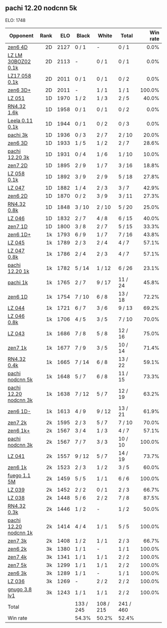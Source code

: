 ## pachi 12.20 nodcnn 5k ##

ELO: 1748

Opponent | Rank | ELO | Black | White | Total | Win rate
---------|-----:|----:|-------|-------|-------|-------:
[zen6 4D](zen6%204D.md) | 2D | 2127 | 0 / 1 | - | 0 / 1 | 0.0%
[LZ LM 30BOZ02 0.1k](LZ%20LM%2030BOZ02%200.1k.md) | 2D | 2113 | - | 0 / 1 | 0 / 1 | 0.0%
[LZ17 058 0.1k](LZ17%20058%200.1k.md) | 2D | 2011 | 0 / 1 | 0 / 1 | 0 / 2 | 0.0%
[zen6 3D+](zen6%203D+.md) | 2D | 2011 | - | 1 / 1 | 1 / 1 | 100.0%
[LZ 051](LZ%20051.md) | 1D | 1970 | 1 / 2 | 1 / 3 | 2 / 5 | 40.0%
[RN4.32 1.6k](RN4.32%201.6k.md) | 1D | 1958 | 0 / 1 | 0 / 1 | 0 / 2 | 0.0%
[Leela 0.11 0.1k](Leela%200.11%200.1k.md) | 1D | 1944 | 0 / 1 | 0 / 2 | 0 / 3 | 0.0%
[pachi 3k](pachi%203k.md) | 1D | 1936 | 0 / 3 | 2 / 7 | 2 / 10 | 20.0%
[zen6 3D](zen6%203D.md) | 1D | 1933 | 1 / 5 | 1 / 2 | 2 / 7 | 28.6%
[pachi 12.20 3k](pachi%2012.20%203k.md) | 1D | 1931 | 0 / 4 | 1 / 6 | 1 / 10 | 10.0%
[zen7 2D](zen7%202D.md) | 1D | 1895 | 2 / 9 | 1 / 7 | 3 / 16 | 18.8%
[LZ 058 0.1k](LZ%20058%200.1k.md) | 1D | 1892 | 3 / 9 | 2 / 9 | 5 / 18 | 27.8%
[LZ 047](LZ%20047.md) | 1D | 1882 | 1 / 4 | 2 / 3 | 3 / 7 | 42.9%
[zen6 2D](zen6%202D.md) | 1D | 1870 | 0 / 2 | 3 / 9 | 3 / 11 | 27.3%
[RN4.32 0.8k](RN4.32%200.8k.md) | 1D | 1848 | 3 / 10 | 2 / 10 | 5 / 20 | 25.0%
[LZ 046](LZ%20046.md) | 1D | 1832 | 2 / 7 | 4 / 8 | 6 / 15 | 40.0%
[zen7 1D](zen7%201D.md) | 1D | 1800 | 3 / 8 | 2 / 7 | 5 / 15 | 33.3%
[zen6 1D+](zen6%201D+.md) | 1k | 1793 | 6 / 9 | 1 / 7 | 7 / 16 | 43.8%
[LZ 045](LZ%20045.md) | 1k | 1789 | 2 / 3 | 2 / 4 | 4 / 7 | 57.1%
[LZ 047 0.8k](LZ%20047%200.8k.md) | 1k | 1786 | 2 / 4 | 2 / 3 | 4 / 7 | 57.1%
[pachi 12.20 1k](pachi%2012.20%201k.md) | 1k | 1782 | 5 / 14 | 1 / 12 | 6 / 26 | 23.1%
[pachi 1k](pachi%201k.md) | 1k | 1765 | 2 / 7 | 9 / 17 | 11 / 24 | 45.8%
[zen6 1D](zen6%201D.md) | 1k | 1754 | 7 / 10 | 6 / 8 | 13 / 18 | 72.2%
[LZ 044](LZ%20044.md) | 1k | 1721 | 6 / 7 | 3 / 6 | 9 / 13 | 69.2%
[LZ 046 0.8k](LZ%20046%200.8k.md) | 1k | 1706 | 4 / 5 | 3 / 5 | 7 / 10 | 70.0%
[LZ 043](LZ%20043.md) | 1k | 1686 | 7 / 8 | 5 / 8 | 12 / 16 | 75.0%
[zen7 1k](zen7%201k.md) | 1k | 1677 | 7 / 9 | 3 / 5 | 10 / 14 | 71.4%
[RN4.32 0.4k](RN4.32%200.4k.md) | 1k | 1665 | 7 / 14 | 6 / 8 | 13 / 22 | 59.1%
[pachi nodcnn 5k](pachi%20nodcnn%205k.md) | 1k | 1648 | 5 / 7 | 6 / 8 | 11 / 15 | 73.3%
[pachi 12.20 nodcnn 3k](pachi%2012.20%20nodcnn%203k.md) | 1k | 1638 | 7 / 12 | 5 / 7 | 12 / 19 | 63.2%
[zen6 1D-](zen6%201D-.md) | 1k | 1613 | 4 / 9 | 9 / 12 | 13 / 21 | 61.9%
[zen7 2k](zen7%202k.md) | 2k | 1595 | 2 / 3 | 5 / 7 | 7 / 10 | 70.0%
[zen6 1k+](zen6%201k+.md) | 2k | 1567 | 3 / 4 | 1 / 3 | 4 / 7 | 57.1%
[pachi nodcnn 3k](pachi%20nodcnn%203k.md) | 2k | 1567 | 7 / 7 | 3 / 3 | 10 / 10 | 100.0%
[LZ 041](LZ%20041.md) | 2k | 1557 | 9 / 12 | 5 / 7 | 14 / 19 | 73.7%
[zen6 1k](zen6%201k.md) | 2k | 1523 | 2 / 3 | 1 / 2 | 3 / 5 | 60.0%
[fuego 1.1 5M](fuego%201.1%205M.md) | 2k | 1459 | 5 / 5 | 1 / 1 | 6 / 6 | 100.0%
[LZ 039](LZ%20039.md) | 2k | 1452 | 2 / 2 | 0 / 1 | 2 / 3 | 66.7%
[LZ 038](LZ%20038.md) | 2k | 1448 | 5 / 6 | 2 / 2 | 7 / 8 | 87.5%
[RN4.32 0.3k](RN4.32%200.3k.md) | 2k | 1446 | 1 / 2 | - | 1 / 2 | 50.0%
[pachi 12.20 nodcnn 1k](pachi%2012.20%20nodcnn%201k.md) | 2k | 1414 | 4 / 4 | 1 / 1 | 5 / 5 | 100.0%
[zen7 3k](zen7%203k.md) | 2k | 1408 | 1 / 2 | 1 / 1 | 2 / 3 | 66.7%
[zen6 2k](zen6%202k.md) | 3k | 1380 | 1 / 1 | - | 1 / 1 | 100.0%
[zen7 4k](zen7%204k.md) | 3k | 1341 | 1 / 1 | 1 / 1 | 2 / 2 | 100.0%
[zen7 5k](zen7%205k.md) | 3k | 1299 | 1 / 1 | 1 / 1 | 2 / 2 | 100.0%
[zen6 3k](zen6%203k.md) | 3k | 1289 | 1 / 1 | - | 1 / 1 | 100.0%
[LZ 036](LZ%20036.md) | 3k | 1269 | - | 2 / 2 | 2 / 2 | 100.0%
[gnugo 3.8 lv1](gnugo%203.8%20lv1.md) | 3k | 1243 | 1 / 1 | 1 / 1 | 2 / 2 | 100.0%
Total | | | 133 / 245 | 108 / 215 | 241 / 460 | 
Win rate| | | 54.3% | 50.2% | 52.4% | 
